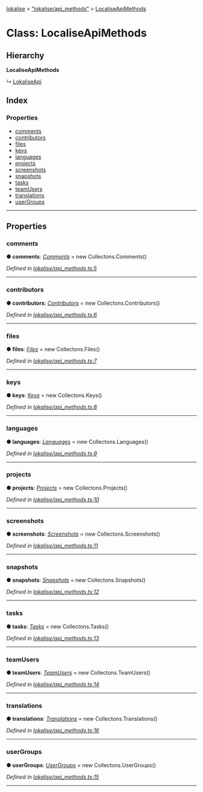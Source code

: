 [lokalise](../README.md) > ["lokalise/api_methods"](../modules/_lokalise_api_methods_.md) > [LocaliseApiMethods](../classes/_lokalise_api_methods_.localiseapimethods.md)

# Class: LocaliseApiMethods

## Hierarchy

**LocaliseApiMethods**

↳  [LokaliseApi](_lokalise_lokalise_.lokaliseapi.md)

## Index

### Properties

* [comments](_lokalise_api_methods_.localiseapimethods.md#comments)
* [contributors](_lokalise_api_methods_.localiseapimethods.md#contributors)
* [files](_lokalise_api_methods_.localiseapimethods.md#files)
* [keys](_lokalise_api_methods_.localiseapimethods.md#keys)
* [languages](_lokalise_api_methods_.localiseapimethods.md#languages)
* [projects](_lokalise_api_methods_.localiseapimethods.md#projects)
* [screenshots](_lokalise_api_methods_.localiseapimethods.md#screenshots)
* [snapshots](_lokalise_api_methods_.localiseapimethods.md#snapshots)
* [tasks](_lokalise_api_methods_.localiseapimethods.md#tasks)
* [teamUsers](_lokalise_api_methods_.localiseapimethods.md#teamusers)
* [translations](_lokalise_api_methods_.localiseapimethods.md#translations)
* [userGroups](_lokalise_api_methods_.localiseapimethods.md#usergroups)

---

## Properties

<a id="comments"></a>

###  comments

**● comments**: *[Comments](_collections_comments_.comments.md)* =  new Collectons.Comments()

*Defined in [lokalise/api_methods.ts:5](https://github.com/lokalise/node-lokalise-api/blob/13b70eb/src/lokalise/api_methods.ts#L5)*

___
<a id="contributors"></a>

###  contributors

**● contributors**: *[Contributors](_collections_contributors_.contributors.md)* =  new Collectons.Contributors()

*Defined in [lokalise/api_methods.ts:6](https://github.com/lokalise/node-lokalise-api/blob/13b70eb/src/lokalise/api_methods.ts#L6)*

___
<a id="files"></a>

###  files

**● files**: *[Files](_collections_files_.files.md)* =  new Collectons.Files()

*Defined in [lokalise/api_methods.ts:7](https://github.com/lokalise/node-lokalise-api/blob/13b70eb/src/lokalise/api_methods.ts#L7)*

___
<a id="keys"></a>

###  keys

**● keys**: *[Keys](_collections_keys_.keys.md)* =  new Collectons.Keys()

*Defined in [lokalise/api_methods.ts:8](https://github.com/lokalise/node-lokalise-api/blob/13b70eb/src/lokalise/api_methods.ts#L8)*

___
<a id="languages"></a>

###  languages

**● languages**: *[Languages](_collections_languages_.languages.md)* =  new Collectons.Languages()

*Defined in [lokalise/api_methods.ts:9](https://github.com/lokalise/node-lokalise-api/blob/13b70eb/src/lokalise/api_methods.ts#L9)*

___
<a id="projects"></a>

###  projects

**● projects**: *[Projects](_collections_projects_.projects.md)* =  new Collectons.Projects()

*Defined in [lokalise/api_methods.ts:10](https://github.com/lokalise/node-lokalise-api/blob/13b70eb/src/lokalise/api_methods.ts#L10)*

___
<a id="screenshots"></a>

###  screenshots

**● screenshots**: *[Screenshots](_collections_screenshots_.screenshots.md)* =  new Collectons.Screenshots()

*Defined in [lokalise/api_methods.ts:11](https://github.com/lokalise/node-lokalise-api/blob/13b70eb/src/lokalise/api_methods.ts#L11)*

___
<a id="snapshots"></a>

###  snapshots

**● snapshots**: *[Snapshots](_collections_snapshots_.snapshots.md)* =  new Collectons.Snapshots()

*Defined in [lokalise/api_methods.ts:12](https://github.com/lokalise/node-lokalise-api/blob/13b70eb/src/lokalise/api_methods.ts#L12)*

___
<a id="tasks"></a>

###  tasks

**● tasks**: *[Tasks](_collections_tasks_.tasks.md)* =  new Collectons.Tasks()

*Defined in [lokalise/api_methods.ts:13](https://github.com/lokalise/node-lokalise-api/blob/13b70eb/src/lokalise/api_methods.ts#L13)*

___
<a id="teamusers"></a>

###  teamUsers

**● teamUsers**: *[TeamUsers](_collections_team_users_.teamusers.md)* =  new Collectons.TeamUsers()

*Defined in [lokalise/api_methods.ts:14](https://github.com/lokalise/node-lokalise-api/blob/13b70eb/src/lokalise/api_methods.ts#L14)*

___
<a id="translations"></a>

###  translations

**● translations**: *[Translations](_collections_translations_.translations.md)* =  new Collectons.Translations()

*Defined in [lokalise/api_methods.ts:16](https://github.com/lokalise/node-lokalise-api/blob/13b70eb/src/lokalise/api_methods.ts#L16)*

___
<a id="usergroups"></a>

###  userGroups

**● userGroups**: *[UserGroups](_collections_user_groups_.usergroups.md)* =  new Collectons.UserGroups()

*Defined in [lokalise/api_methods.ts:15](https://github.com/lokalise/node-lokalise-api/blob/13b70eb/src/lokalise/api_methods.ts#L15)*

___

